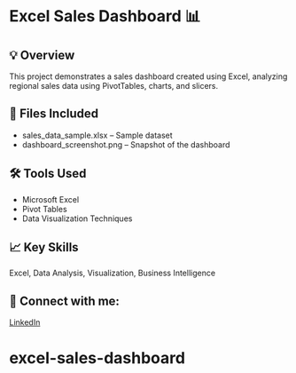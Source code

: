 # Excel Sales Dashboard 📊

## 💡 Overview
This project demonstrates a sales dashboard created using Excel, analyzing regional sales data using PivotTables, charts, and slicers.

## 📁 Files Included
- sales_data_sample.xlsx – Sample dataset
- dashboard_screenshot.png – Snapshot of the dashboard

## 🛠 Tools Used
- Microsoft Excel
- Pivot Tables
- Data Visualization Techniques

## 📈 Key Skills
Excel, Data Analysis, Visualization, Business Intelligence

## 🔗 Connect with me:
[LinkedIn](https://www.linkedin.com/in/madhumitha-murugaiyan-9b59b0191/)
# excel-sales-dashboard
